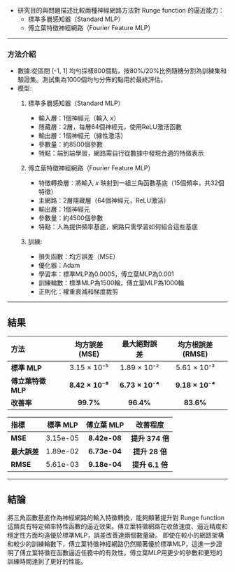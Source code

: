 * 研究目的與問題描述比較兩種神經網路方法對 Runge function 的逼近能力：
  * 標準多層感知器（Standard MLP）
  * 傅立葉特徵神經網路（Fourier Feature MLP）
---
### 方法介紹
* 數據:從區間 [-1, 1] 均勻採樣800個點，按80%/20%比例隨機分割為訓練集和驗證集。測試集為1000個均勻分佈的點用於最終評估。
* 模型:
  1. 標準多層感知器（Standard MLP）
      * 輸入層：1個神經元（輸入 $x$）
      * 隱藏層：2層，每層64個神經元，使用ReLU激活函數
      * 輸出層：1個神經元（線性激活）
      * 參數量：約8500個參數
      * 特點：端到端學習，網路需自行從數據中發現合適的特徵表示
   
   2. 傅立葉特徵神經網路（Fourier Feature MLP）
      * 特徵轉換層：將輸入 $x$ 映射到一組三角函數基底（15個頻率，共32個特徵）
      * 主網路：2層隱藏層（64個神經元，ReLU激活）
      * 輸出層：1個神經元
      * 參數量：約4500個參數
      * 特點：人為提供頻率基底，網路只需學習如何組合這些基底
  
   3. 訓練:
      * 損失函數：均方誤差（MSE）
      * 優化器：Adam
      * 學習率：標準MLP為0.0005，傅立葉MLP為0.001
      * 訓練輪數：標準MLP為1500輪，傅立葉MLP為1000輪
      * 正則化：權重衰減和梯度裁剪
---
## 結果
| 方法 | 均方誤差 (MSE) | 最大絕對誤差 | 均方根誤差 (RMSE) |
|:---|:---:|:---:|:---:|
| **標準 MLP** | 3.15 × 10⁻⁵ | 1.89 × 10⁻² | 5.61 × 10⁻³ |
| **傅立葉特徵 MLP** | **8.42 × 10⁻⁸** | **6.73 × 10⁻⁴** | **9.18 × 10⁻⁴** |
| **改善率** | **99.7%** | **96.4%** | **83.6%** |

| 指標 | 標準 MLP | 傅立葉 MLP | 改善程度 |
|:---|:---:|:---:|:---:|
| **MSE** | 3.15e-05 | **8.42e-08** |  **提升 374 倍** |
| **最大誤差** | 1.89e-02 | **6.73e-04** |  **提升 28 倍** |
| **RMSE** | 5.61e-03 | **9.18e-04** |  **提升 6.1 倍** |
---
## 結論
將三角函數基底作為神經網路的輸入特徵轉換，能夠顯著提升對 Runge function 這類具有特定頻率特性函數的逼近效果。傅立葉特徵網路在收斂速度、逼近精度和穩定性方面均遠優於標準MLP，誤差改善達兩個數量級。
即使在較小的網路架構和較少的訓練輪數下，傅立葉特徵神經網路仍然顯著優於標準MLP，這進一步證明了傅立葉特徵在函數逼近任務中的有效性。傅立葉MLP用更少的參數和更短的訓練時間達到了更好的性能。








